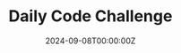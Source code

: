 ---
display_title: "Daily Code Challenge"
title: "Daily Code Challenge"
date: 2024-09-08T00:00:00Z
draft: false
layout: event
poster: "images/event_posters/2024-2025/woa-code-challenge.jpg"
poster_cover: "contain"
poster_position: "center"
short_description: "New code challenges will release each day of week of awesome!"
start_time: "Sept 8th - Sept 13th @ Midnight"
location: "Official Site"
location_link: "https://code.carletoncomputersciencesociety.ca/"
background: "images/orientation2018-min.jpeg"
publishdate: 2024-08-28
tags:
- weekofawesome2024
---
